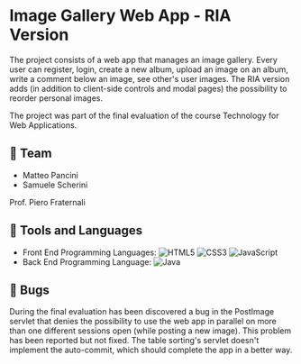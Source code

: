 # Image Gallery Web App - RIA Version

The project consists of a web app that manages an image gallery.
Every user can register, login, create a new album, upload an image on an album, write a comment below an image, see other's user images.
The RIA version adds (in addition to client-side controls and modal pages) the possibility to reorder personal images.

The project was part of the final evaluation of the course Technology for Web Applications.

## 👤 Team
+ Matteo Pancini
+ Samuele Scherini

Prof. Piero Fraternali

## 🔨 Tools and Languages
+ Front End Programming Languages: ![HTML5](https://img.shields.io/badge/html5-%23E34F26.svg?style=for-the-badge&logo=html5&logoColor=white) ![CSS3](https://img.shields.io/badge/css3-%231572B6.svg?style=for-the-badge&logo=css3&logoColor=white) ![JavaScript](https://img.shields.io/badge/javascript-%23323330.svg?style=for-the-badge&logo=javascript&logoColor=%23F7DF1E)
+ Back End Programming Language: ![Java](https://img.shields.io/badge/java-%23ED8B00.svg?style=for-the-badge&logo=java&logoColor=white)

## 🐞 Bugs
During the final evaluation has been discovered a bug in the PostImage servlet that denies the possibility to use the web app in parallel on more than one different sessions open (while posting a new image).
This problem has been reported but not fixed.
The table sorting's servlet doesn't implement the auto-commit, which should complete the app in a better way.
